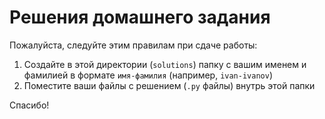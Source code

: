 # Решения домашнего задания

Пожалуйста, следуйте этим правилам при сдаче работы:

1. Создайте в этой директории (`solutions`) папку с вашим именем и фамилией в формате `имя-фамилия` (например, `ivan-ivanov`)
2. Поместите ваши файлы с решением (`.py` файлы) внутрь этой папки

Спасибо!
